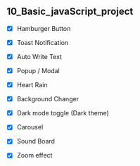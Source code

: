 ## 10_Basic_javaScript_project

- [x] Hamburger Button

- [x] Toast Notification

- [x] Auto Write Text

- [x] Popup / Modal

- [x] Heart Rain

- [x] Background Changer

- [x] Dark mode toggle (Dark theme)

- [X] Carousel

- [X] Sound Board

- [X] Zoom effect
